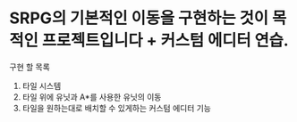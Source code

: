 # SRPG의 기본적인 이동을 구현하는 것이 목적인 프로젝트입니다 + 커스텀 에디터 연습.

구현 할 목록

1. 타일 시스템
2. 타일 위에 유닛과 A*를 사용한 유닛의 이동
3. 타일을 원하는대로 배치할 수 있게하는 커스텀 에디터 기능
